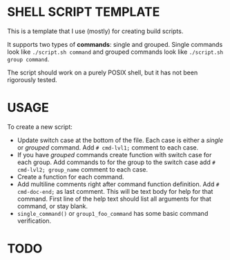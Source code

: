 # SHELL SCRIPT TEMPLATE

This is a template that I use (mostly) for creating build scripts.

It supports two types of **commands**: single and grouped. Single commands look like `./script.sh command` and grouped commands look like `./script.sh group command`. 

The script should work on a purely POSIX shell, but it has not been rigorously tested.

# USAGE

To create a new script:

* Update switch case at the bottom of the file. Each case is either a *single* or *grouped* command. Add `# cmd-lvl1;` comment to each case.
* If you have *grouped* commands create function with switch case for each group. Add commands to for the group to the switch case add `# cmd-lvl2; group_name` comment to each case.
* Create a function for each command.
* Add multiline comments right after command function definition. Add `# cmd-doc-end;` as last comment. This will be text body for help for that command. First line of the help text should list all arguments for that command, or stay blank.
* `single_command()` or `group1_foo_command` has some basic command verification.

# TODO

